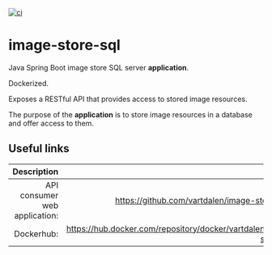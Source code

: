 [![ci](https://github.com/vartdalen/image-store-sql/workflows/ci/badge.svg)](https://github.com/vartdalen/image-store-sql/actions?workflow=ci)

# image-store-sql
Java Spring Boot image store SQL server **application**.

Dockerized.

Exposes a RESTful API that provides access to stored image resources.

The purpose of the **application** is to store image resources in a database and offer access to them. 

## Useful links

| Description | Link |
| ------:| -----------:|
| API consumer web application: | https://github.com/vartdalen/image-store-web
| Dockerhub: | https://hub.docker.com/repository/docker/vartdalen/image-store-sql
